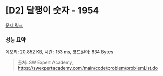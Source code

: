 # [D2] 달팽이 숫자 - 1954 

[문제 링크](https://swexpertacademy.com/main/code/problem/problemDetail.do?contestProbId=AV5PobmqAPoDFAUq) 

### 성능 요약

메모리: 20,852 KB, 시간: 153 ms, 코드길이: 834 Bytes



> 출처: SW Expert Academy, https://swexpertacademy.com/main/code/problem/problemList.do
